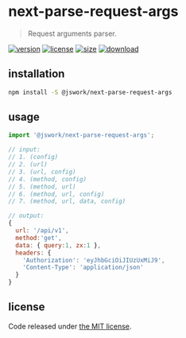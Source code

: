 # next-parse-request-args
> Request arguments parser.

[![version][version-image]][version-url]
[![license][license-image]][license-url]
[![size][size-image]][size-url]
[![download][download-image]][download-url]

## installation
```bash
npm install -S @jswork/next-parse-request-args
```

## usage
```js
import '@jswork/next-parse-request-args';

// input:
// 1. (config)
// 2. (url)
// 3. (url, config)
// 4. (method, config)
// 5. (method, url)
// 6. (method, url, config)
// 7. (method, url, data, config)

// output:
{
  url: '/api/v1',
  method:'get',
  data: { query:1, zx:1 },
  headers: { 
    'Authorization': 'eyJhbGciOiJIUzUxMiJ9',
    'Content-Type': 'application/json' 
  }
}
```

## license
Code released under [the MIT license](https://github.com/afeiship/next-parse-request-args/blob/master/LICENSE.txt).

[version-image]: https://img.shields.io/npm/v/@jswork/next-parse-request-args
[version-url]: https://npmjs.org/package/@jswork/next-parse-request-args

[license-image]: https://img.shields.io/npm/l/@jswork/next-parse-request-args
[license-url]: https://github.com/afeiship/next-parse-request-args/blob/master/LICENSE.txt

[size-image]: https://img.shields.io/bundlephobia/minzip/@jswork/next-parse-request-args
[size-url]: https://github.com/afeiship/next-parse-request-args/blob/master/dist/next-parse-request-args.min.js

[download-image]: https://img.shields.io/npm/dm/@jswork/next-parse-request-args
[download-url]: https://www.npmjs.com/package/@jswork/next-parse-request-args
